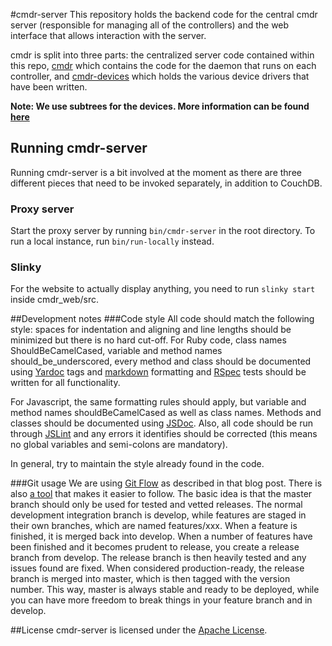 #cmdr-server
This repository holds the backend code for the central cmdr server 
(responsible for managing all of the controllers) and the web 
interface that allows interaction with the server.

cmdr is split into three parts: the centralized server code contained within this repo, 
[cmdr](https://github.com/wesleyan/cmdr) which contains the 
code for the daemon that runs on each controller, and 
[cmdr-devices](https://github.com/wesleyan/cmdr-devices) which holds 
the various device drivers that have been written.

**Note: We use subtrees for the devices. More information can be found
[here](http://blogs.atlassian.com/2013/05/alternatives-to-git-submodule-git-subtree)**

## Running cmdr-server
Running cmdr-server is a bit involved at the moment as there are
three different pieces that need to be invoked separately, in addition
to CouchDB.

### Proxy server
Start the proxy server by running `bin/cmdr-server` in the root
directory. To run a local instance, run `bin/run-locally` instead.

### Slinky
For the website to actually display anything, you need to 
run `slinky start` inside cmdr_web/src.

##Development notes
###Code style
All code should match the following style: spaces for indentation and 
aligning and line lengths should be minimized but there is no hard cut-off. 
For Ruby code, class names ShouldBeCamelCased, variable and method names 
should\_be\_underscored, every method and class should be documented 
using [Yardoc](http://yardoc.com) tags and 
[markdown](http://daringfireball.net/projects/markdown) formatting 
and [RSpec](http://rspec.info) tests should be written for all functionality.

For Javascript, the same formatting rules should apply, but variable 
and method names shouldBeCamelCased as well as class names. Methods 
and classes should be documented using 
[JSDoc](http://usejsdoc.org). Also, all code 
should be run through [JSLint](http://www.jslint.com) and any errors 
it identifies should be corrected (this means no global variables 
and semi-colons are mandatory).

In general, try to maintain the style already found in the code.

###Git usage
We are using [Git Flow](http://nvie.com/git-model) as described in that blog post. 
There is also [a tool](http://github.com/nvie/gitflow) that makes it easier 
to follow. The basic idea is that the master branch should only be used 
for tested and vetted releases. The normal development integration branch 
is develop, while features are staged in their own branches, which are named 
features/xxx. When a feature is finished, it is merged back into develop. 
When a number of features have been finished and it becomes prudent to release, 
you create a release branch from develop. The release branch is then heavily 
tested and any issues found are fixed. When considered production-ready, 
the release branch is merged into master, which is then tagged with the 
version number. This way, master is always stable and ready to be deployed, 
while you can have more freedom to break things in your feature branch and in develop.

##License
cmdr-server is licensed under the [Apache License](https://raw.github.com/wesleyan/cmdr-server/master/LICENSE).


